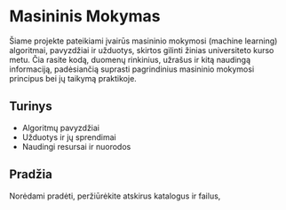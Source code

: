 # Masininis Mokymas

Šiame projekte pateikiami įvairūs masininio mokymosi (machine learning) algoritmai, pavyzdžiai ir užduotys, skirtos gilinti žinias universiteto kurso metu. Čia rasite kodą, duomenų rinkinius, užrašus ir kitą naudingą informaciją, padėsiančią suprasti pagrindinius masininio mokymosi principus bei jų taikymą praktikoje.

## Turinys

- Algoritmų pavyzdžiai
- Užduotys ir jų sprendimai
- Naudingi resursai ir nuorodos

## Pradžia

Norėdami pradėti, peržiūrėkite atskirus katalogus ir failus,